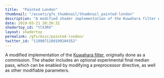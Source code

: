 ```yaml
---
title:  "Painted London"
thumbnail: "/assets/gfx_thumbnail/thumbnail_painted-london"
description: "A modified shader implementation of the Kuwahara filter with some subtle motion."
date: 2019-03-21 20:20:32
shadertoy_id: "tlX3RX" 
layout: shadertoy
permalink: /gfx/misc/painted-london/
twitter_id: "1109071189199204352"
---
```

A modified implementation of the [Kuwahara filter](https://en.wikipedia.org/wiki/Kuwahara_filter), originally done as a commission. The shader includes an optional experimental final median pass, which can be enabled by modifying a preprocessor directive, as well as other modifiable parameters.
